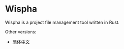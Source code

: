 # Wispha

Wispha is a project file management tool written in Rust.

Other versions:

* [简体中文](README_cn.md)